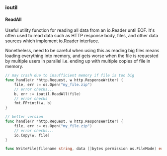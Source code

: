### ioutil

#### ReadAll

Useful utility function for reading all data from an io.Reader until EOF. It's often used to read data such as HTTP response body, files, and other data sources which implement io.Reader interface. 

Nonetheless, need to be careful when using this as reading big files means loading everything into memory, and gets worse when the file is requested by multiple users in parallel i.e. ending up with multiple copies of file in memory.

```go
// may crash due to insufficient memory if file is too big
func handle(r *http.Request, w http.ResponseWriter) {
	file, err := os.Open("my_file.zip")
	// error checks...
	b, err := ioutil.ReadAll(file)
	// error checks
	fmt.FPrintf(w, b)
}

// better version 
func handle(r *http.Request, w http.ResponseWriter) {
	file, err := os.Open("my_file.zip")
	// error checks...
	io.Copy(w, file)
}
```


```go
func WriteFile(filename string, data []bytes permission os.FileMode) error  // bytes slice is a computer friendly rep. of a string
```
